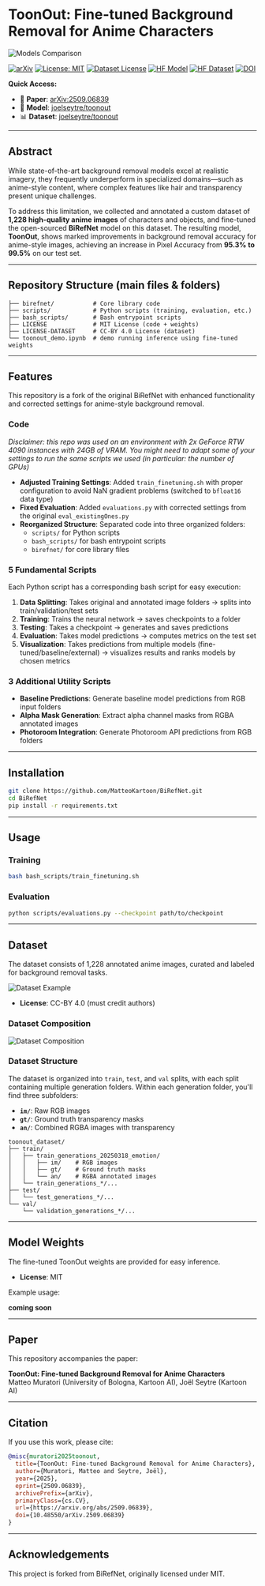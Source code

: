 # ToonOut: Fine-tuned Background Removal for Anime Characters

![Models Comparison](images/models_comparison.png)

[![arXiv](https://img.shields.io/badge/arXiv-2509.06839-b31b1b.svg)](https://arxiv.org/abs/2509.06839)
[![License: MIT](https://img.shields.io/badge/License-MIT-yellow.svg)](LICENSE)
[![Dataset License](https://img.shields.io/badge/Dataset%20License-CC--BY%204.0-green.svg)](LICENSE-DATASET)
[![HF Model](https://img.shields.io/badge/🤗%20HF-Model-orange.svg)](https://huggingface.co/joelseytre/toonout)
[![HF Dataset](https://img.shields.io/badge/🤗%20HF-Dataset-blue.svg)](https://huggingface.co/datasets/joelseytre/toonout)
[![DOI](https://img.shields.io/badge/DOI-10.48550/arXiv.2509.06839-blue.svg)](https://doi.org/10.48550/arXiv.2509.06839)

**Quick Access:**
- 📄 **Paper**: [arXiv:2509.06839](https://arxiv.org/abs/2509.06839)
- 🤖 **Model**: [joelseytre/toonout](https://huggingface.co/joelseytre/toonout)
- 📊 **Dataset**: [joelseytre/toonout](https://huggingface.co/datasets/joelseytre/toonout)

---

## Abstract

While state-of-the-art background removal models excel at realistic imagery, they frequently underperform in specialized domains—such as anime-style content, where complex features like hair and transparency present unique challenges.

To address this limitation, we collected and annotated a custom dataset of **1,228 high-quality anime images** of characters and objects, and fine-tuned the open-sourced **BiRefNet** model on this dataset. The resulting model, **ToonOut**, shows marked improvements in background removal accuracy for anime-style images, achieving an increase in Pixel Accuracy from **95.3% to 99.5%** on our test set.

---

## Repository Structure (main files & folders)

```
├── birefnet/           # Core library code
├── scripts/            # Python scripts (training, evaluation, etc.)
├── bash_scripts/       # Bash entrypoint scripts
├── LICENSE             # MIT License (code + weights)
├── LICENSE-DATASET     # CC-BY 4.0 License (dataset)
└── toonout_demo.ipynb  # demo running inference using fine-tuned weights

```

---

## Features

This repository is a fork of the original BiRefNet with enhanced functionality and corrected settings for anime-style background removal.

### Code

*Disclaimer: this repo was used on an environment with 2x GeForce RTW 4090 instances with 24GB of VRAM. You might need to adapt some of your settings to run the same scripts we used (in particular: the number of GPUs)*

- **Adjusted Training Settings**: Added `train_finetuning.sh` with proper configuration to avoid NaN gradient problems (switched to `bfloat16` data type)
- **Fixed Evaluation**: Added `evaluations.py` with corrected settings from the original `eval_existingOnes.py`
- **Reorganized Structure**: Separated code into three organized folders:
  - `scripts/` for Python scripts
  - `bash_scripts/` for bash entrypoint scripts  
  - `birefnet/` for core library files

### 5 Fundamental Scripts

Each Python script has a corresponding bash script for easy execution:

1. **Data Splitting**: Takes original and annotated image folders → splits into train/validation/test sets
2. **Training**: Trains the neural network → saves checkpoints to a folder
3. **Testing**: Takes a checkpoint → generates and saves predictions
4. **Evaluation**: Takes model predictions → computes metrics on the test set
5. **Visualization**: Takes predictions from multiple models (fine-tuned/baseline/external) → visualizes results and ranks models by chosen metrics

### 3 Additional Utility Scripts

- **Baseline Predictions**: Generate baseline model predictions from RGB input folders
- **Alpha Mask Generation**: Extract alpha channel masks from RGBA annotated images
- **Photoroom Integration**: Generate Photoroom API predictions from RGB folders  

---

## Installation

```bash
git clone https://github.com/MatteoKartoon/BiRefNet.git
cd BiRefNet
pip install -r requirements.txt
```

---

## Usage

### Training

```bash
bash bash_scripts/train_finetuning.sh
```

### Evaluation

```bash
python scripts/evaluations.py --checkpoint path/to/checkpoint
```

---

## Dataset

The dataset consists of 1,228 annotated anime images, curated and labeled for background removal tasks.

![Dataset Example](images/dataset_example.jpg)

- **License**: CC-BY 4.0 (must credit authors)

### Dataset Composition

![Dataset Composition](images/dataset_composition.png)

### Dataset Structure

The dataset is organized into `train`, `test`, and `val` splits, with each split containing multiple generation folders. Within each generation folder, you'll find three subfolders:

- **`im/`**: Raw RGB images
- **`gt/`**: Ground truth transparency masks
- **`an/`**: Combined RGBA images with transparency

```
toonout_dataset/
├── train/
│   ├── train_generations_20250318_emotion/
│   │   ├── im/    # RGB images
│   │   ├── gt/    # Ground truth masks
│   │   └── an/    # RGBA annotated images
│   └── train_generations_*/...
├── test/
│   └── test_generations_*/...
└── val/
    └── validation_generations_*/...
```

---

## Model Weights

The fine-tuned ToonOut weights are provided for easy inference.

- **License**: MIT

Example usage:

**coming soon**

---

## Paper

This repository accompanies the paper:

**ToonOut: Fine-tuned Background Removal for Anime Characters**  
Matteo Muratori (University of Bologna, Kartoon AI), Joël Seytre (Kartoon AI)

---

## Citation

If you use this work, please cite:

```bibtex
@misc{muratori2025toonout,
  title={ToonOut: Fine-tuned Background Removal for Anime Characters},
  author={Muratori, Matteo and Seytre, Joël},
  year={2025},
  eprint={2509.06839},
  archivePrefix={arXiv},
  primaryClass={cs.CV},
  url={https://arxiv.org/abs/2509.06839},
  doi={10.48550/arXiv.2509.06839}
}
```

---

## Acknowledgements

This project is forked from BiRefNet, originally licensed under MIT.